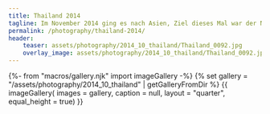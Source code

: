 ```yaml
---
title: Thailand 2014
tagline: Im November 2014 ging es nach Asien, Ziel dieses Mal war der Norden Thailands und Laos. Beides auf jeden Fall landschaftlich sehr sehenswert.
permalink: /photography/thailand-2014/
header:
    teaser: assets/photography/2014_10_thailand/Thailand_0092.jpg
    overlay_image: assets/photography/2014_10_thailand/Thailand_0092.jpg
---
```

{%- from "macros/gallery.njk" import imageGallery -%}
{% set gallery = "/assets/photography/2014_10_thailand" | getGalleryFromDir %}
{{ imageGallery(
    images = gallery,
    caption = null,
    layout = "quarter",
    equal_height = true) }}
